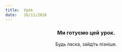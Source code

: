 ```yaml
---
title:  Урок
date:   16/11/2016
---
```


### <center>Ми готуємо цей урок.</center>
<center>Будь ласка, зайдіть пізніше.</center>